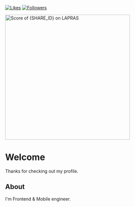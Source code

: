[![Likes](https://badgen.org/img/zenn/ryuu/likes?style=flat)](https://zenn.dev/ryuu)
[![Followers](https://badgen.org/img/zenn/ryuu/followers?style=flat)](https://zenn.dev/ryuu)

<!--START_SECTION:lapras-card-->
<p ><a href="https://lapras.com/public/RD1WZ5R" target="_blank" rel="noopener noreferrer"><img alt="Score of {SHARE_ID} on LAPRAS" src="https://lapras-card-generator.vercel.app/api/svg?e=3.69&b=2.85&i=3.05&b1=%23232323&b2=%236d6d6d&i1=%23212121&i2=%23818181&l=en" width="400" ></a></p>
<!--END_SECTION:lapras-card-->

# Welcome

Thanks for checking out my profile.

## About

I'm Frontend & Mobile engineer.
